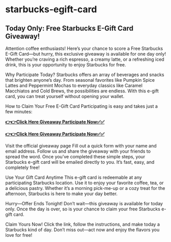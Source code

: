 # starbucks-egift-card
## Today Only: Free Starbucks E-Gift Card Giveaway!
Attention coffee enthusiasts! Here’s your chance to score a Free Starbucks E-Gift Card—but hurry, this exclusive giveaway is available for one day only! Whether you’re craving a rich espresso, a creamy latte, or a refreshing iced drink, this is your opportunity to enjoy Starbucks for free.

Why Participate Today?
Starbucks offers an array of beverages and snacks that brighten anyone’s day. From seasonal favorites like Pumpkin Spice Lattes and Peppermint Mochas to everyday classics like Caramel Macchiatos and Cold Brews, the possibilities are endless. With this e-gift card, you can treat yourself without opening your wallet.

How to Claim Your Free E-Gift Card
Participating is easy and takes just a few minutes:

[**👉👉Click Here Giveaway Participate Now✅✅**](https://free-gift-card.raj-solution.com/958f890)

[**👉👉Click Here Giveaway Participate Now✅✅**](https://free-gift-card.raj-solution.com/958f890)

Visit the official giveaway page 
Fill out a quick form with your name and email address.
Follow us and share the giveaway with your friends to spread the word.
Once you’ve completed these simple steps, your Starbucks e-gift card will be emailed directly to you. It’s fast, easy, and completely free!

Use Your Gift Card Anytime
This e-gift card is redeemable at any participating Starbucks location. Use it to enjoy your favorite coffee, tea, or a delicious pastry. Whether it’s a morning pick-me-up or a cozy treat for the afternoon, Starbucks is here to make your day better.

Hurry—Offer Ends Tonight!
Don’t wait—this giveaway is available for today only. Once the day is over, so is your chance to claim your free Starbucks e-gift card.

Claim Yours Now!
Click the link, follow the instructions, and make today a Starbucks kind of day. Don’t miss out—act now and enjoy the flavors you love for free!

